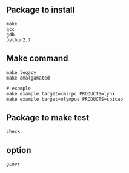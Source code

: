 ## Package to install
```
make
gcc
gdb
python2.7
```

## Make command
```
make legacy
make amalgamated

# example
make example target=xmlrpc PRODUCTS=lynx
make example target=olympus PRODUCTS=spicap
```

## Package to make test
```
check
```
## option
```
gcovr
```